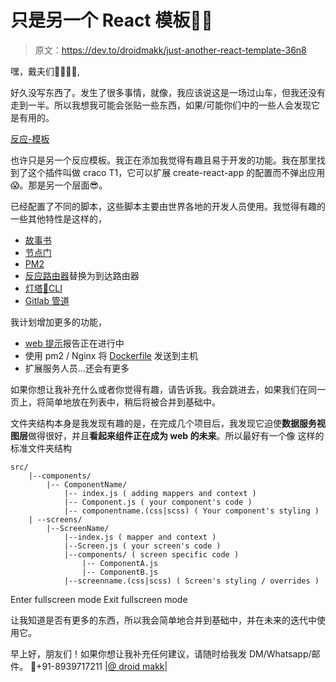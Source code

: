 # 只是另一个 React 模板🤷‍♂️

> 原文：<https://dev.to/droidmakk/just-another-react-template-36n8>

嘿，戴夫们👩‍💻👨‍💻,

好久没写东西了。发生了很多事情，就像，我应该说这是一场过山车，但我还没有走到一半。所以我想我可能会张贴一些东西，如果/可能你们中的一些人会发现它是有用的。

[反应-模板](https://github.com/droidMakk/react-template)

也许只是另一个反应模板。我正在添加我觉得有趣且易于开发的功能。我在那里找到了这个插件叫做 craco T1，它可以扩展 create-react-app 的配置而不弹出应用😱。那是另一个层面😎。

已经配置了不同的脚本，这些脚本主要由世界各地的开发人员使用。我觉得有趣的一些其他特性是这样的，

*   [故事书](https://storybook.js.org/)
*   [节点门](https://nodemon.io/)
*   [PM2](http://pm2.keymetrics.io/)
*   [反应路由器](https://reacttraining.com/react-router/web/guides/quick-start)替换为到达路由器
*   [灯塔🚨CLI](https://github.com/GoogleChrome/lighthouse/tree/master/lighthouse-cli)
*   [Gitlab 管道](https://docs.gitlab.com/ee/ci/pipelines.html)

我计划增加更多的功能，

*   [web 提示](https://webhint.io/)报告正在进行中
*   使用 pm2 / Nginx 将 [Dockerfile](https://docs.docker.com/engine/reference/builder/) 发送到主机
*   扩展服务人员...还会有更多

如果你想让我补充什么或者你觉得有趣，请告诉我。我会跳进去，如果我们在同一页上，将简单地放在列表中，稍后将被合并到基础中。

文件夹结构本身是我发现有趣的是，在完成几个项目后，我发现它迫使**数据服务视图层**做得很好，并且**看起来组件正在成为 web 的未来**。所以最好有一个像
这样的标准文件夹结构

```
src/
    |--components/
        |-- ComponentName/
            |-- index.js ( adding mappers and context )
            |-- Component.js ( your component's code )
            |-- componentname.(css|scss) ( Your component's styling )
    | --screens/
        |--ScreenName/
            |--index.js ( mapper and context )
            |--Screen.js ( your screen's code )
            |--components/ ( screen specific code )
                |-- ComponentA.js
                |-- ComponentB.js
            |--screenname.(css|scss) ( Screen's styling / overrides ) 
```

Enter fullscreen mode Exit fullscreen mode

让我知道是否有更多的东西，所以我会简单地合并到基础中，并在未来的迭代中使用它。

早上好，朋友们！如果你想让我补充任何建议，请随时给我发 DM/Whatsapp/邮件。
🤙+91-8939717211 |[@ droid makk](https://twitter.com/droidmakk)|